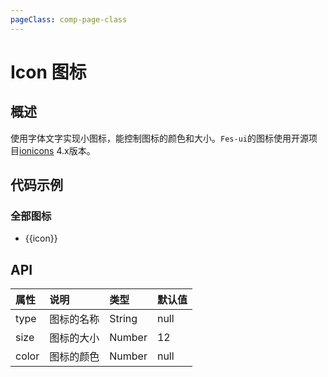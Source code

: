 ```yaml
---
pageClass: comp-page-class
---
```

# Icon 图标

## 概述
使用字体文字实现小图标，能控制图标的颜色和大小。`Fes-ui`的图标使用开源项目[ionicons](https://ionicons.com/) 4.x版本。

## 代码示例
<ClientOnly>
<componetTemplate title="基础用法" template="ui/templates/icon/1.html">
    <template v-slot:demo>
        <icon type="ios-airplane" size="20"></icon>
        <icon type="md-airplane" color="red" size="20"></icon>
    </template>
    <template v-slot:description>
        <p>使用Icon标签声明组件，指定图标对应的type属性，通过size属性设置大小，通过color属性设置颜色。</p>
    </template>
</componetTemplate>
</ClientOnly>

### 全部图标
<ul class="ui-icons-list">
    <li v-for="(icon, index) in icons" :key="index">
        <i :class="[`ui-icon-${icon}`]" class="ui-icon"></i><span class="ui-icon-class">{{icon}}</span>
    </li>
</ul>

<script>
import data from '../data.json';
export default {
    data() {
        const icons = [];
        data.icons.forEach((item) => {
            item.icons.forEach((i) => {
                icons.push(i);
            });
        });
        return {
            icons
        };
    },
    methods: {
    }
}
</script>


## API

| 属性           | 说明                       | 类型     |        默认值                                          |
|:--------------|:--------------------------|:--------|:-----------------------------------------------------|
| type          | 图标的名称  | String  |        null              |
| size        | 图标的大小 |  Number   |                     12                        |
| color        | 图标的颜色 |  Number   |                     null                        |
